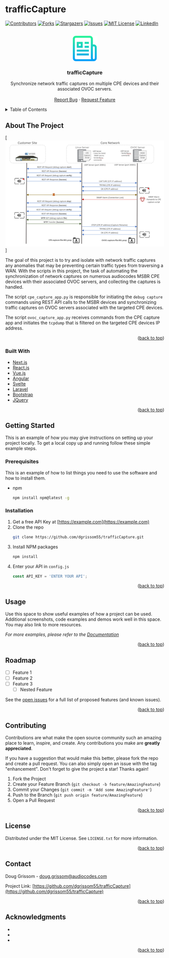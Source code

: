 # trafficCapture

<div id="top"></div>

<!-- PROJECT SHIELDS -->
<!--
*** I'm using markdown "reference style" links for readability.
*** Reference links are enclosed in brackets [ ] instead of parentheses ( ).
*** See the bottom of this document for the declaration of the reference variables
*** for contributors-url, forks-url, etc. This is an optional, concise syntax you may use.
*** https://www.markdownguide.org/basic-syntax/#reference-style-links
-->
[![Contributors][contributors-shield]][contributors-url]
[![Forks][forks-shield]][forks-url]
[![Stargazers][stars-shield]][stars-url]
[![Issues][issues-shield]][issues-url]
[![MIT License][license-shield]][license-url]
[![LinkedIn][linkedin-shield]][linkedin-url]



<!-- PROJECT LOGO -->
<br />
<div align="center">
  <a href="https://github.com/dgrissom55/trafficCapture">
    <img src="images/logo.png" alt="Logo" width="80" height="80">
  </a>

<h3 align="center">trafficCapture</h3>

  <p align="center">
    Synchronize network traffic captures on multiple CPE devices and their associated OVOC servers.
    <br />
    <br />
    <a href="https://github.com/dgrissom55/trafficCapture/issues">Report Bug</a>
    ·
    <a href="https://github.com/dgrissom55/trafficCapture/issues">Request Feature</a>
  </p>
</div>



<!-- TABLE OF CONTENTS -->
<details>
  <summary>Table of Contents</summary>
  <ol>
    <li>
      <a href="#about-the-project">About The Project</a>
      <ul>
        <li><a href="#built-with">Built With</a></li>
      </ul>
    </li>
    <li>
      <a href="#getting-started">Getting Started</a>
      <ul>
        <li><a href="#prerequisites">Prerequisites</a></li>
        <li><a href="#installation">Installation</a></li>
      </ul>
    </li>
    <li><a href="#usage">Usage</a></li>
    <li><a href="#roadmap">Roadmap</a></li>
    <li><a href="#contributing">Contributing</a></li>
    <li><a href="#license">License</a></li>
    <li><a href="#contact">Contact</a></li>
    <li><a href="#acknowledgments">Acknowledgments</a></li>
  </ol>
</details>



<!-- ABOUT THE PROJECT -->
## About The Project

[![Product Name Screen Shot][product-screenshot]]

The goal of this project is to try and isolate with network traffic captures any anomalies that may be preventing certain traffic types from traversing a WAN. With the scripts in this project, the task of automating the synchronization of network captures on numerous audiocodes MSBR CPE devices with their associated OVOC servers, and collecting the captures is handled.

The script `cpe_capture_app.py` is responsible for initiating the `debug capture` commands using REST API calls to the MSBR devices and synchronizing traffic captures on OVOC servers associated with the targeted CPE devices.

The script `ovoc_capture_app.py` receives commands from the CPE capture app and initiates the `tcpdump` that is filtered on the targeted CPE devices IP address.

 

<p align="right">(<a href="#top">back to top</a>)</p>



### Built With

* [Next.js](https://nextjs.org/)
* [React.js](https://reactjs.org/)
* [Vue.js](https://vuejs.org/)
* [Angular](https://angular.io/)
* [Svelte](https://svelte.dev/)
* [Laravel](https://laravel.com)
* [Bootstrap](https://getbootstrap.com)
* [JQuery](https://jquery.com)

<p align="right">(<a href="#top">back to top</a>)</p>



<!-- GETTING STARTED -->
## Getting Started

This is an example of how you may give instructions on setting up your project locally.
To get a local copy up and running follow these simple example steps.

### Prerequisites

This is an example of how to list things you need to use the software and how to install them.
* npm
  ```sh
  npm install npm@latest -g
  ```

### Installation

1. Get a free API Key at [https://example.com](https://example.com)
2. Clone the repo
   ```sh
   git clone https://github.com/dgrissom55/trafficCapture.git
   ```
3. Install NPM packages
   ```sh
   npm install
   ```
4. Enter your API in `config.js`
   ```js
   const API_KEY = 'ENTER YOUR API';
   ```

<p align="right">(<a href="#top">back to top</a>)</p>



<!-- USAGE EXAMPLES -->
## Usage

Use this space to show useful examples of how a project can be used. Additional screenshots, code examples and demos work well in this space. You may also link to more resources.

_For more examples, please refer to the [Documentation](https://example.com)_

<p align="right">(<a href="#top">back to top</a>)</p>



<!-- ROADMAP -->
## Roadmap

- [ ] Feature 1
- [ ] Feature 2
- [ ] Feature 3
    - [ ] Nested Feature

See the [open issues](https://github.com/dgrissom55/trafficCapture/issues) for a full list of proposed features (and known issues).

<p align="right">(<a href="#top">back to top</a>)</p>



<!-- CONTRIBUTING -->
## Contributing

Contributions are what make the open source community such an amazing place to learn, inspire, and create. Any contributions you make are **greatly appreciated**.

If you have a suggestion that would make this better, please fork the repo and create a pull request. You can also simply open an issue with the tag "enhancement".
Don't forget to give the project a star! Thanks again!

1. Fork the Project
2. Create your Feature Branch (`git checkout -b feature/AmazingFeature`)
3. Commit your Changes (`git commit -m 'Add some AmazingFeature'`)
4. Push to the Branch (`git push origin feature/AmazingFeature`)
5. Open a Pull Request

<p align="right">(<a href="#top">back to top</a>)</p>



<!-- LICENSE -->
## License

Distributed under the MIT License. See `LICENSE.txt` for more information.

<p align="right">(<a href="#top">back to top</a>)</p>



<!-- CONTACT -->
## Contact

Doug Grissom - doug.grissom@audiocodes.com

Project Link: [https://github.com/dgrissom55/trafficCapture](https://github.com/dgrissom55/trafficCapture)

<p align="right">(<a href="#top">back to top</a>)</p>



<!-- ACKNOWLEDGMENTS -->
## Acknowledgments

* []()
* []()
* []()

<p align="right">(<a href="#top">back to top</a>)</p>



<!-- MARKDOWN LINKS & IMAGES -->
<!-- https://www.markdownguide.org/basic-syntax/#reference-style-links -->
[contributors-shield]: https://img.shields.io/github/contributors/dgrissom55/trafficCapture.svg?style=for-the-badge
[contributors-url]: https://github.com/dgrissom55/trafficCapture/graphs/contributors
[forks-shield]: https://img.shields.io/github/forks/dgrissom55/trafficCapture.svg?style=for-the-badge
[forks-url]: https://github.com/dgrissom55/trafficCapture/network/members
[stars-shield]: https://img.shields.io/github/stars/dgrissom55/trafficCapture.svg?style=for-the-badge
[stars-url]: https://github.com/dgrissom55/trafficCapture/stargazers
[issues-shield]: https://img.shields.io/github/issues/dgrissom55/trafficCapture.svg?style=for-the-badge
[issues-url]: https://github.com/dgrissom55/trafficCapture/issues
[license-shield]: https://img.shields.io/github/license/dgrissom55/trafficCapture.svg?style=for-the-badge
[license-url]: https://github.com/dgrissom55/trafficCapture/blob/master/LICENSE.txt
[linkedin-shield]: https://img.shields.io/badge/-LinkedIn-black.svg?style=for-the-badge&logo=linkedin&colorB=555
[linkedin-url]: https://linkedin.com/in/linkedin_username
[product-screenshot]: images/capturing_flow.png

